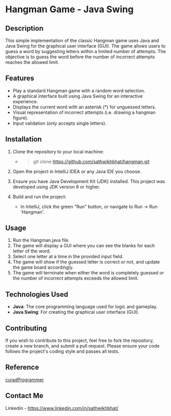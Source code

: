 # Hangman Game - Java Swing

## Description

This simple implementation of the classic Hangman game uses Java and Java Swing for the graphical user interface (GUI). The game allows users to guess a word by suggesting letters within a limited number of attempts. The objective is to guess the word before the number of incorrect attempts reaches the allowed limit.

## Features

- Play a standard Hangman game with a random word selection.
- A graphical interface built using Java Swing for an interactive experience.
- Displays the current word with an asterisk (*) for unguessed letters.
- Visual representation of incorrect attempts (i.e. drawing a hangman figure).
- Input validation (only accepts single letters).

## Installation

1. Clone the repository to your local machine:
      - >git clone <https://github.com/sathwikhbhat/hangman.git>

1. Open the project in IntelliJ IDEA or any Java IDE you choose.
2. Ensure you have Java Development Kit (JDK) installed. This project was developed using JDK version 8 or higher.
3. Build and run the project:
    - In IntelliJ, click the green "Run" button, or navigate to Run -> Run 'Hangman'.

## Usage

1. Run the Hangman.java file.
2. The game will display a GUI where you can see the blanks for each letter of the word.
3. Select one letter at a time in the provided input field.
4. The game will show if the guessed letter is correct or not, and update the game board accordingly.
5. The game will terminate when either the word is completely guessed or the number of incorrect attempts exceeds the allowed limit.


## Technologies Used

- **Java**: The core programming language used for logic and gameplay.
- **Java Swing**: For creating the graphical user interface (GUI).

## Contributing

If you wish to contribute to this project, feel free to fork the repository, create a new branch, and submit a pull request. Please ensure your code follows the project's coding style and passes all tests.

## Reference

[curadProgrammer](https://github.com/curadProgrammer)

## Contact Me

Linkedin - https://www.linkedin.com/in/sathwikhbhat/
